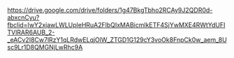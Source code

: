 https://drive.google.com/drive/folders/1g47BkgTbho2RCAy9J2QDR0d-abxcnCyu?fbclid=IwY2xjawLWLUpleHRuA2FlbQIxMABicmlkETF4SjYwMXE4RWtYdUFITVlRAR6AUB_2-_eACv2I8Cw7lRzY1qLRdwELqjOlW_ZTGD1G129cY3voOk8FnpCk0w_aem_8Usc9Lr1D8QMGNjLwRhc9A
